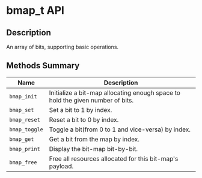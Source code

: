 # bmap_t API

## Description

An array of bits, supporting basic operations.

## Methods Summary

| Name          | Description                                                                                                                      |
|---------------|----------------------------------------------------------|
| `bmap_init`   | Initialize a bit-map allocating enough space to hold the given number of bits.|
| `bmap_set`    | Set a bit to 1 by index.                                 |
| `bmap_reset`  | Reset a bit to 0 by index.                               |
| `bmap_toggle` | Toggle a bit(from 0 to 1 and vice-versa) by index.       |
| `bmap_get`    | Get a bit from the map by index.                         |
| `bmap_print`  | Display the bit-map bit-by-bit.                          |
| `bmap_free`   | Free all resources allocated for this bit-map's payload. |
